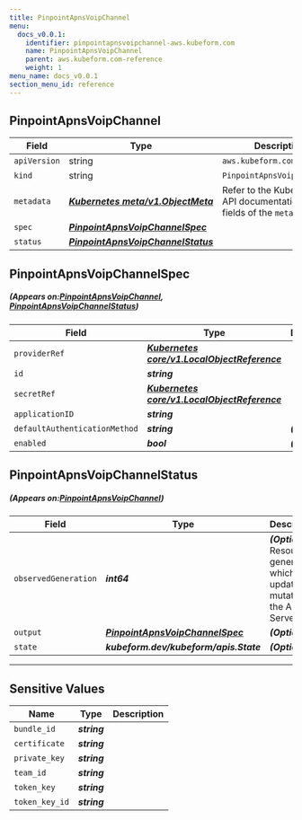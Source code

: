 ```yaml
---
title: PinpointApnsVoipChannel
menu:
  docs_v0.0.1:
    identifier: pinpointapnsvoipchannel-aws.kubeform.com
    name: PinpointApnsVoipChannel
    parent: aws.kubeform.com-reference
    weight: 1
menu_name: docs_v0.0.1
section_menu_id: reference
---
```


## PinpointApnsVoipChannel
| Field | Type | Description |
| ------ | ----- | ----------- |
| `apiVersion` | string | `aws.kubeform.com/v1alpha1` |
|    `kind` | string | `PinpointApnsVoipChannel` |
| `metadata` | ***[Kubernetes meta/v1.ObjectMeta](https://kubernetes.io/docs/reference/generated/kubernetes-api/v1.13/#objectmeta-v1-meta)***|Refer to the Kubernetes API documentation for the fields of the `metadata` field.|
| `spec` | ***[PinpointApnsVoipChannelSpec](#PinpointApnsVoipChannelSpec)***||
| `status` | ***[PinpointApnsVoipChannelStatus](#PinpointApnsVoipChannelStatus)***||
## PinpointApnsVoipChannelSpec
##### (Appears on:[PinpointApnsVoipChannel](#PinpointApnsVoipChannel), [PinpointApnsVoipChannelStatus](#PinpointApnsVoipChannelStatus))
| Field | Type | Description |
| ------ | ----- | ----------- |
| `providerRef` | ***[Kubernetes core/v1.LocalObjectReference](https://kubernetes.io/docs/reference/generated/kubernetes-api/v1.13/#localobjectreference-v1-core)***||
| `id` | ***string***||
| `secretRef` | ***[Kubernetes core/v1.LocalObjectReference](https://kubernetes.io/docs/reference/generated/kubernetes-api/v1.13/#localobjectreference-v1-core)***||
| `applicationID` | ***string***||
| `defaultAuthenticationMethod` | ***string***| ***(Optional)*** |
| `enabled` | ***bool***| ***(Optional)*** |
## PinpointApnsVoipChannelStatus
##### (Appears on:[PinpointApnsVoipChannel](#PinpointApnsVoipChannel))
| Field | Type | Description |
| ------ | ----- | ----------- |
| `observedGeneration` | ***int64***| ***(Optional)*** Resource generation, which is updated on mutation by the API Server.|
| `output` | ***[PinpointApnsVoipChannelSpec](#PinpointApnsVoipChannelSpec)***| ***(Optional)*** |
| `state` | ***kubeform.dev/kubeform/apis.State***| ***(Optional)*** |
---
## Sensitive Values
| Name | Type | Description |
|------|------|-------------|
| `bundle_id` | ***string*** ||
| `certificate` | ***string*** ||
| `private_key` | ***string*** ||
| `team_id` | ***string*** ||
| `token_key` | ***string*** ||
| `token_key_id` | ***string*** ||
